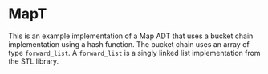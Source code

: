 # MapT

This is an example implementation of a Map ADT that uses a bucket chain
implementation using a hash function.  The bucket chain uses an array of
type `forward_list`.  A `forward_list` is a singly linked list 
implementation from the STL library.